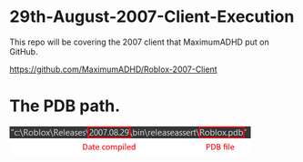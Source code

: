 # 29th-August-2007-Client-Execution

This repo will be covering the 2007 client that MaximumADHD put on GitHub.

https://github.com/MaximumADHD/Roblox-2007-Client

# The PDB path.

![PDB](https://raw.githubusercontent.com/MakeSureDudeDies/29th-August-2007-Client-Execution/main/PDB_Path.png)
